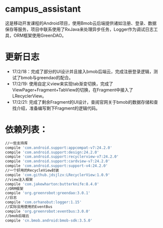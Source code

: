 # campus_assistant 
这是移动开发课程的Android项目，使用Bmob云后端提供诸如注册、登录、数据保存等服务，项目中联系使用了RxJava来处理异步任务，Logger作为调试日志工具，ORM框架使用GreenDAO。
# 更新日志
* 17/2/18：完成了部分的UI设计并且接入bmob后端云，完成注册登录逻辑，测试了bmob与greendao的配合。
* 17/2/19: 使用自定义view来实现tab渐变切换，完成了ViewPager+Fragment+TabView的切换，在Fragment中接入了LRecyclerView。
* 17/2/21: 完成了剩余Fragment的UI设计，查阅官网关于bmob的数据存储和查找介绍，准备编写剩下Fragment的逻辑代码。

# 依赖列表：
```bash
//一些支持库
compile 'com.android.support:appcompat-v7:24.2.0'
compile 'com.android.support:design:24.2.0'
compile 'com.android.support:recyclerview-v7:24.2.0'
compile 'com.android.support:cardview-v7:24.2.0'
compile 'com.android.support:support-v4:24.2.0'
//一个好用的RecycleView封装
compile 'com.github.jdsjlzx:LRecyclerView:1.0.9'
//view注入框架
compile 'com.jakewharton:butterknife:8.4.0'
//ORM框架
compile 'org.greenrobot:greendao:3.0.1'
//日志
compile 'com.orhanobut:logger:1.15'
//实际没用使用的EventBus
compile 'org.greenrobot:eventbus:3.0.0'
//bmob后端云
compile 'cn.bmob.android:bmob-sdk:3.5.0'
```
